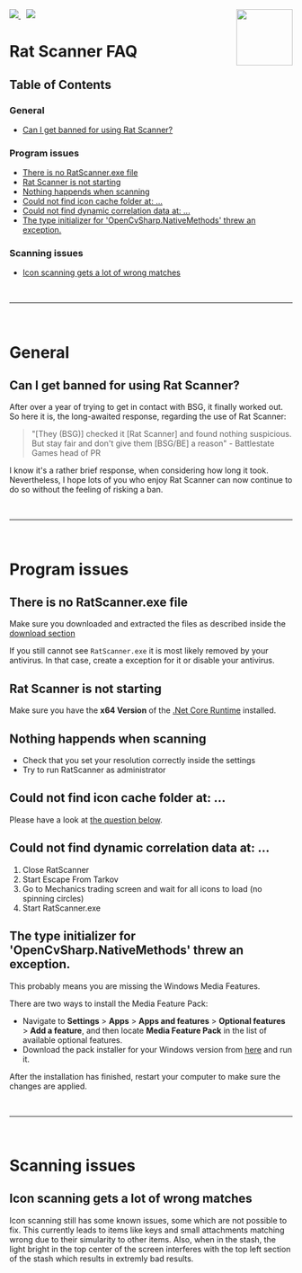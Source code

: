 <img src="media/RatLogo.png" height=100 align=right>

<div>
  <a href="https://patreon.com/RatScanner">
    <img src="https://img.shields.io/badge/dynamic/json?color=%23e85b46&label=Patreon&query=data.attributes.patron_count&suffix=%20patrons&url=https%3A%2F%2Fwww.patreon.com%2Fapi%2Fcampaigns%2F4117180&style=for-the-badge&logo=patreon" />
  </a>

  <a href="https://discord.gg/aHZf7aP" style="padding:10px">
    <img src="https://img.shields.io/discord/687549250435153930?label=Discord&logo=discord&logoColor=ffffff&color=7389D8&labelColor=6A7EC2&style=for-the-badge" />
  </a>
</div>

# Rat Scanner FAQ

## Table of Contents

### General
- [Can I get banned for using Rat Scanner?](#can-i-get-banned-for-using-rat-scanner)

### Program issues
- [There is no RatScanner.exe file](#there-is-no-ratscannerexe-file)
- [Rat Scanner is not starting](#rat-scanner-is-not-starting)
- [Nothing happends when scanning](#nothing-happends-when-scanning)
- [Could not find icon cache folder at: ...](#could-not-find-icon-cache-folder-at-)
- [Could not find dynamic correlation data at: ...](#could-not-find-dynamic-correlation-data-at-)
- [The type initializer for 'OpenCvSharp.NativeMethods' threw an exception.](#the-type-initializer-for-opencvsharpnativemethods-threw-an-exception)

### Scanning issues
- [Icon scanning gets a lot of wrong matches](#icon-scanning-gets-a-lot-of-wrong-matches)

<br/>

---

<br/>

# General

## Can I get banned for using Rat Scanner?
After over a year of trying to get in contact with BSG, it finally worked out.
So here it is, the long-awaited response, regarding the use of Rat Scanner:

> "[They (BSG)] checked it [Rat Scanner] and found nothing suspicious. But stay fair and don't give them [BSG/BE] a reason" - Battlestate Games head of PR

I know it's a rather brief response, when considering how long it took. Nevertheless, I hope lots of you who enjoy Rat Scanner can now continue to do so without the feeling of risking a ban.

<br/>

---

<br/>

# Program issues

## There is no RatScanner.exe file
Make sure you downloaded and extracted the files as described inside the [download section][download-section]

If you still cannot see `RatScanner.exe` it is most likely removed by your antivirus.
In that case, create a exception for it or disable your antivirus.

## Rat Scanner is not starting
Make sure you have the **x64 Version** of the [.Net Core Runtime][net-core-download] installed.

## Nothing happends when scanning
- Check that you set your resolution correctly inside the settings
- Try to run RatScanner as administrator

## Could not find icon cache folder at: ...
Please have a look at [the question below](#could-not-find-dynamic-correlation-data-at-).

## Could not find dynamic correlation data at: ...
1. Close RatScanner
2. Start Escape From Tarkov
3. Go to Mechanics trading screen and wait for all icons to load (no spinning circles)
4. Start RatScanner.exe

## The type initializer for 'OpenCvSharp.NativeMethods' threw an exception.
This probably means you are missing the Windows Media Features.

There are two ways to install the Media Feature Pack:
- Navigate to **Settings** > **Apps** > **Apps and features** > **Optional features** > **Add a feature**, and then locate **Media Feature Pack** in the list of available optional features.
- Download the pack installer for your Windows version from [here][windows-media-pack] and run it.

After the installation has finished, restart your computer to make sure the changes are applied.

<br/>

---

<br/>

# Scanning issues

## Icon scanning gets a lot of wrong matches
Icon scanning still has some known issues, some which are not possible to fix.
This currently leads to items like keys and small attachments matching wrong due to their simularity to other items.
Also, when in the stash, the light bright in the top center of the screen interferes with the top left section of the stash which results in extremly bad results.

[net-core-download]: https://dotnet.microsoft.com/download/dotnet/thank-you/runtime-desktop-3.1.14-windows-x64-installer
[download-section]: https://github.com/Blightbuster/RatScanner#download
[windows-media-pack]: https://www.microsoft.com/en-us/software-download/mediafeaturepack
